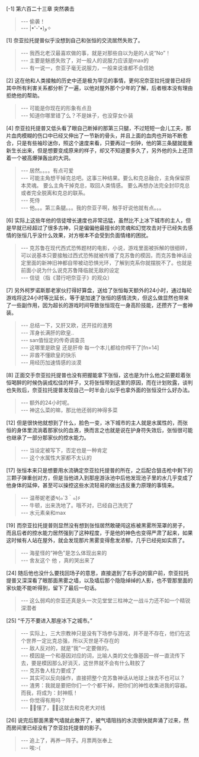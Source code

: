 
[-1] 第六百二十三章 突然袭击
>--- 偷袭！<br>
>--- |•'-'•)و✧<br>

[1] 奈亚拉托提普似乎没想到自己和张恒的交流居然失败了。
>--- 我西北老汉最喜欢做的事，就是对那些自以为是的人说“No”！<br>
>--- 主要是魅惑失败了，对一般人的说服力应该是max的<br>
>--- 有一说一，奈亚子毫无说服力，一般来说谁都不会信她<br>

[2] 这在他和人类接触的历史中还是极为罕见的事情，更何况奈亚拉托提普已经将其中所有利害关系都分析了一遍，以他对屋外那个少年的了解，后者根本没有理由拒绝他的帮助。
>--- 可能是你现在的形象有点丑<br>
>--- 知道你哪里错了么？不是妹子，也没穿女仆装<br>

[4] 奈亚拉托提普又低头看了眼自己断掉的那第三只腿，不过短短一会儿工夫，那片血肉模糊的伤口中已经又伸出了一节新的骨头，并且上面的血肉也开始不断愈合，只是有些袖珍迷你，照这个速度来看，只要再过一刻钟，他的第三条腿就能重新生长出来，但是想要变成原来的样子，却又不知道要多久了，另外他的头上还顶着一个被高爆弹轰出的大洞。
>--- 居然。。。。有点可爱<br>
>--- 可能主角想干掉克总吧。这事三种结果。要么和克总融合，主角保留原本灵魂。
要么主角干掉克总，取回人类情感。
要么再想办法完全封印克总或者完全脱离和克总的联系。<br>
>--- 死侍<br>
>--- 他。。。第三条腿。。。我的奈亚子啊，触手好说他就有点。。。<br>

[6] 实际上这些年他的信徒增长速度也非常迅猛，虽然比不上冰下城市的主人，但是早就已经超过了很多古神，只是偏偏他最擅长的灵魂和幻觉攻击对于已经失去感情的张恒几乎没什么效果，对方根本不会受到负面情绪的困扰。
>--- 克苏鲁在现代西式恐怖题材的电影，小说，游戏里面被拆解的很细碎，可以说基本只要接触过西式恐怖就被传播了克苏鲁的模因，而克苏鲁神话设定里面的新神旧神都自带被动恐惧光环，了解到克系你就摆脱不了。也就是前面小说为什么说克苏鲁降临就无敌的设定<br>
>--- 信徒（指《潜行吧奈亚子》的观众）<br>

[7] 另外柯罗诺斯那老家伙打得好算盘，送给了张恒每天额外的24小时，通过每轮游戏将这24小时等比延长，等于是加速了张恒的感情流失，但这么做显然也带来了一些副作用，因为超长的游戏时间导致张恒现在一身高阶技能，还攒齐了一套神装。
>--- 总结一下，又肝又欧，还开挂的渣男<br>
>--- 浑身长满肝的欧皇..<br>
>--- san值恒定的传奇调查员<br>
>--- 这哪里是欧皇 还是肝帝 每一个本儿都给你榨干了[fn=14]<br>
>--- 非酋不懂欧皇的快乐<br>
>--- 用经历加速情感的淡漠<br>

[8] 正面交手奈亚拉托提普也没有把握能拿下张恒，这也是为什么他之前要趁着张恒喝醉的时候伪装成松佳的样子，又将张恒带到这里的原因，而在计划败露，谈判也失败后，奈亚拉托提普发现自己一时半会儿似乎也拿外面的张恒没什么好办法。
>--- 额外的24小时呢。<br>
>--- 神这么菜的嘛，那比他还弱的神得多菜<br>

[12] 但是很快他就想到了什么，脸色一变，冰下城市的主人就是水属性的，而张恒的身体里流淌着那家伙的血液，换而言之也就是说在护身符失效后，张恒很可能也继承了一部分那家伙的控水能力。
>--- 当设定被写下，否定也是一种肯定<br>
>--- 这个水属性大家都不太认的<br>

[17] 张恒本来只是想要用水流确定奈亚拉托提普的所在，之后配合狙击枪中剩下的三颗子弹重创对方，但是当他进入到那座游泳池中后他发现池子里的水几乎变成了他身体的延伸，甚至可以操控这些水流轻易的做出违反重力原理的事情来。
>--- 温蒂妮老婆٩(๑´3｀๑)۶<br>
>--- 牛顿，出来洗地了。哦不对，已经自己洗完了<br>
>--- 水元素亲和max<br>

[19] 而奈亚拉托提普则显然没有想到张恒居然敢硬闯这栋被黑雾所笼罩的房子，而且后者的控水能力居然强到了这种程度，于是他的神色也变得严肃了起来，如果这时候有人站在屋外，就会发现那片黑雾变得愈发浓郁，几乎已经宛如实质了。
>--- 海星怪的“神色”是怎么体现出来的<br>
>--- 舍友这个 他 ，真的哭出来了<br>

[24] 随后他也没什么要找回场子的意思，直接退到了右手边的窗户前，奈亚拉托提普又深深看了眼那面黑雾之墙，以及墙后那个隐隐绰绰的人影，也不管那里面的家伙能不能听得到，留下了最后一句话。
>--- 这么弱鸡的奈亚还真是头一次见堂堂三柱神之一战斗力还不如一个精锐深潜者<br>

[25] “千万不要进入那座冰下之城市。”
>--- 实际上，三大宗教神只是没有下场参与游戏，并不是不存在，他们在这个世界一定比克总强，所以灭世是不存在的<br>
>--- 敌人反对的，就是“我”一定要做的。<br>
>--- 模因是一个和基因对应的词，比喻人类的文化像基因一样一直流传下去，要是模因那么好消灭，这世界就不会有什么鞋胶了<br>
>--- 克苏鲁人柱力要成了<br>
>--- 其实可以反向操作，直接把整个克苏鲁神话从地球上抹去不也可以？<br>
>--- 渣男：我就是要把你们一个个都干掉，把你们的神性收集进我的容器。而我，将成为：封神瓶！<br>
>--- 你觉得有用吗？<br>
>--- 👴🏿懂了，👴🏻这就去和克老大对线<br>

[26] 说完后那面黑雾气墙就此散开了，被气墙阻挡的水流很快就奔涌了过来，然而房间里已经没有了奈亚拉托提普的影子。
>--- 追上了，再养一阵子。月票两张奉上<br>
>--- 唉:-(<br>
